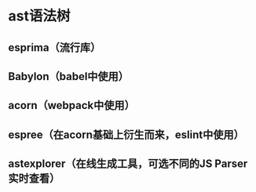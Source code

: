 # ast语法树

## esprima（流行库）

## Babylon（babel中使用）

## acorn（webpack中使用）

## espree（在acorn基础上衍生而来，eslint中使用）

## astexplorer（在线生成工具，可选不同的JS Parser实时查看）